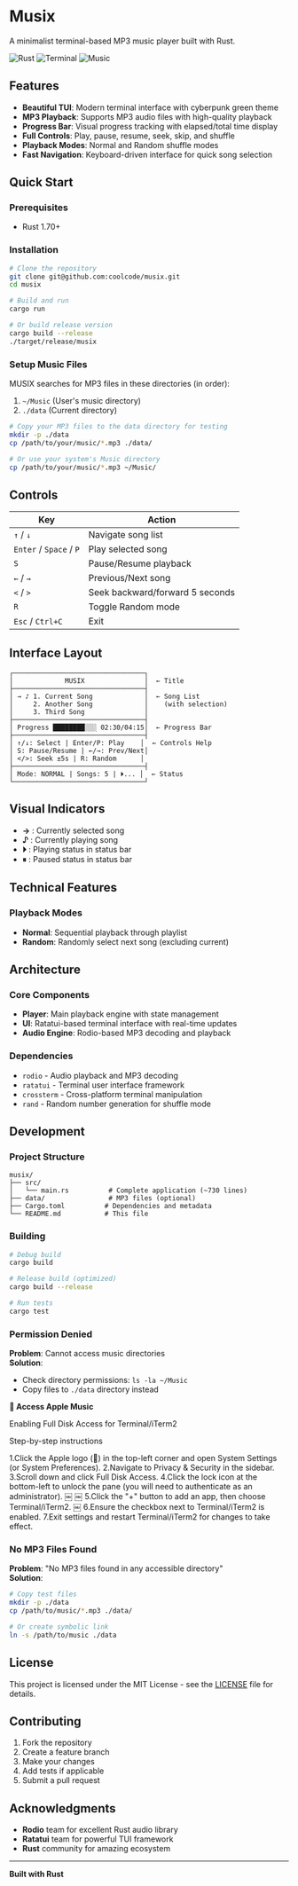 # Musix

A minimalist terminal-based MP3 music player built with Rust.

![Rust](https://img.shields.io/badge/rust-%23000000.svg?style=for-the-badge&logo=rust&logoColor=white)
![Terminal](https://img.shields.io/badge/Terminal-UI-green?style=for-the-badge)
![Music](https://img.shields.io/badge/MP3-Player-orange?style=for-the-badge)

## Features

- **Beautiful TUI**: Modern terminal interface with cyberpunk green theme
- **MP3 Playback**: Supports MP3 audio files with high-quality playback
- **Progress Bar**: Visual progress tracking with elapsed/total time display
- **Full Controls**: Play, pause, resume, seek, skip, and shuffle
- **Playback Modes**: Normal and Random shuffle modes
- **Fast Navigation**: Keyboard-driven interface for quick song selection

## Quick Start

### Prerequisites

- Rust 1.70+

### Installation

```bash
# Clone the repository
git clone git@github.com:coolcode/musix.git
cd musix

# Build and run
cargo run

# Or build release version
cargo build --release
./target/release/musix
```

### Setup Music Files

MUSIX searches for MP3 files in these directories (in order):

1. `~/Music` (User's music directory)
2. `./data` (Current directory)

```bash
# Copy your MP3 files to the data directory for testing
mkdir -p ./data
cp /path/to/your/music/*.mp3 ./data/

# Or use your system's Music directory
cp /path/to/your/music/*.mp3 ~/Music/
```

## Controls

| Key | Action |
|-----|--------|
| `↑` / `↓` | Navigate song list |
| `Enter` / `Space` / `P` | Play selected song |
| `S` | Pause/Resume playback |
| `←` / `→` | Previous/Next song |
| `<` / `>` | Seek backward/forward 5 seconds |
| `R` | Toggle Random mode |
| `Esc` / `Ctrl+C` | Exit |

## Interface Layout

```
┌─────────────────────────────────┐
│             MUSIX               │  ← Title
├─────────────────────────────────┤
│ → ♪ 1. Current Song             │  ← Song List
│     2. Another Song             │    (with selection)
│     3. Third Song               │
├─────────────────────────────────┤
│ Progress ████████░░░ 02:30/04:15│  ← Progress Bar
├─────────────────────────────────┤
│ ↑/↓: Select | Enter/P: Play    │  ← Controls Help
│ S: Pause/Resume | ←/→: Prev/Next│
│ </>: Seek ±5s | R: Random      │
├─────────────────────────────────┤
│ Mode: NORMAL | Songs: 5 | ⏵... │  ← Status
└─────────────────────────────────┘
```

## Visual Indicators

- **→** : Currently selected song
- **♪** : Currently playing song
- **⏵** : Playing status in status bar
- **⏸** : Paused status in status bar

## Technical Features

### Playback Modes

- **Normal**: Sequential playback through playlist
- **Random**: Randomly select next song (excluding current)

## Architecture

### Core Components

- **Player**: Main playback engine with state management
- **UI**: Ratatui-based terminal interface with real-time updates
- **Audio Engine**: Rodio-based MP3 decoding and playback

### Dependencies

- `rodio` - Audio playback and MP3 decoding
- `ratatui` - Terminal user interface framework
- `crossterm` - Cross-platform terminal manipulation
- `rand` - Random number generation for shuffle mode

## Development

### Project Structure

```
musix/
├── src/
│   └── main.rs          # Complete application (~730 lines)
├── data/                # MP3 files (optional)
├── Cargo.toml          # Dependencies and metadata
└── README.md           # This file
```

### Building

```bash
# Debug build
cargo build

# Release build (optimized)
cargo build --release

# Run tests
cargo test
```

### Permission Denied

**Problem**: Cannot access music directories  
**Solution**:

- Check directory permissions: `ls -la ~/Music`
- Copy files to `./data` directory instead

** Access Apple Music**

Enabling Full Disk Access for Terminal/iTerm2

Step-by-step instructions

1.Click the Apple logo () in the top-left corner and open System Settings (or System Preferences).
2.Navigate to Privacy & Security in the sidebar.
3.Scroll down and click Full Disk Access.
4.Click the lock icon at the bottom-left to unlock the pane (you will need to authenticate as an administrator).  ￼ ￼
5.Click the "+" button to add an app, then choose Terminal/iTerm2.  ￼
6.Ensure the checkbox next to Terminal/iTerm2 is enabled.
7.Exit settings and restart Terminal/iTerm2 for changes to take effect.  

### No MP3 Files Found

**Problem**: "No MP3 files found in any accessible directory"  
**Solution**:
```bash
# Copy test files
mkdir -p ./data
cp /path/to/music/*.mp3 ./data/

# Or create symbolic link
ln -s /path/to/music ./data
```

## License

This project is licensed under the MIT License - see the [LICENSE](LICENSE) file for details.

## Contributing

1. Fork the repository
2. Create a feature branch
3. Make your changes
4. Add tests if applicable
5. Submit a pull request

## Acknowledgments

- **Rodio** team for excellent Rust audio library
- **Ratatui** team for powerful TUI framework
- **Rust** community for amazing ecosystem

---

**Built with Rust**